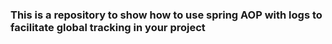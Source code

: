 <h3>This is a repository to show how to use spring AOP with logs to facilitate global tracking in your project</h3>
